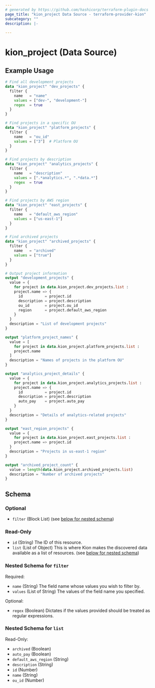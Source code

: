 ```yaml
---
# generated by https://github.com/hashicorp/terraform-plugin-docs
page_title: "kion_project Data Source - terraform-provider-kion"
subcategory: ""
description: |-
  
---
```


# kion_project (Data Source)



## Example Usage

```terraform
# Find all development projects
data "kion_project" "dev_projects" {
  filter {
    name   = "name"
    values = ["dev-", "development-"]
    regex  = true
  }
}

# Find projects in a specific OU
data "kion_project" "platform_projects" {
  filter {
    name   = "ou_id"
    values = ["3"]  # Platform OU
  }
}

# Find projects by description
data "kion_project" "analytics_projects" {
  filter {
    name   = "description"
    values = [".*analytics.*", ".*data.*"]
    regex  = true
  }
}

# Find projects by AWS region
data "kion_project" "east_projects" {
  filter {
    name   = "default_aws_region"
    values = ["us-east-1"]
  }
}

# Find archived projects
data "kion_project" "archived_projects" {
  filter {
    name   = "archived"
    values = ["true"]
  }
}

# Output project information
output "development_projects" {
  value = {
    for project in data.kion_project.dev_projects.list :
    project.name => {
      id          = project.id
      description = project.description
      ou_id       = project.ou_id
      region      = project.default_aws_region
    }
  }
  description = "List of development projects"
}

output "platform_project_names" {
  value = [
    for project in data.kion_project.platform_projects.list :
    project.name
  ]
  description = "Names of projects in the platform OU"
}

output "analytics_project_details" {
  value = {
    for project in data.kion_project.analytics_projects.list :
    project.name => {
      id          = project.id
      description = project.description
      auto_pay    = project.auto_pay
    }
  }
  description = "Details of analytics-related projects"
}

output "east_region_projects" {
  value = {
    for project in data.kion_project.east_projects.list :
    project.name => project.id
  }
  description = "Projects in us-east-1 region"
}

output "archived_project_count" {
  value = length(data.kion_project.archived_projects.list)
  description = "Number of archived projects"
}
```

<!-- schema generated by tfplugindocs -->
## Schema

### Optional

- `filter` (Block List) (see [below for nested schema](#nestedblock--filter))

### Read-Only

- `id` (String) The ID of this resource.
- `list` (List of Object) This is where Kion makes the discovered data available as a list of resources. (see [below for nested schema](#nestedatt--list))

<a id="nestedblock--filter"></a>
### Nested Schema for `filter`

Required:

- `name` (String) The field name whose values you wish to filter by.
- `values` (List of String) The values of the field name you specified.

Optional:

- `regex` (Boolean) Dictates if the values provided should be treated as regular expressions.


<a id="nestedatt--list"></a>
### Nested Schema for `list`

Read-Only:

- `archived` (Boolean)
- `auto_pay` (Boolean)
- `default_aws_region` (String)
- `description` (String)
- `id` (Number)
- `name` (String)
- `ou_id` (Number)
